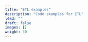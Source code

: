 ```yaml
---
title: "ETL examples"
description: "Code examples for ETL"
lead: ""
draft: false
images: []
weight: 30
---
```

